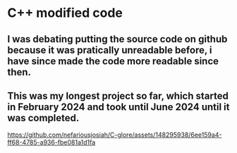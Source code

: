 # C++ modified code 

## I was debating putting the source code on github because it was pratically unreadable before, i have since made the code more readable since then.

## This was my longest project so far, which started in February 2024 and took until June 2024 until it was completed.



https://github.com/nefariousjosiah/C-glore/assets/148295938/6ee159a4-ff68-4785-a936-fbe081a1d1fa

